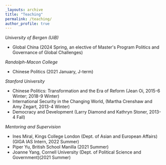 ```yaml
---
_layouts: archive
title: "Teaching"
permalink: /teaching/
author_profile: true
---
```

*University of Bergen (UiB)*
- Global China (2024 Spring, an elective of Master's Program Politics and Governance of Global Challenges)
  
*Randolph-Macon College*
- Chinese Politics (2021 January, J-term)

*Stanford University*
- Chinese Politics: Transformation and the Era of Reform (Jean Oi, 2015-6 Winter; 2018-9 Winter)
- International Security in the Changing World, (Martha Crenshaw and Amy Zegart, 2013-4 Winter)
- Democracy and Development (Larry Diamond and Kathryn Stoner, 2013-4 Fall)

*Mentoring and Supervision*

- Ines Miral, Kings College London (Dept. of Asian and European Affairs) (GIGA IAS Intern, 2022 Summer)
- Piper Yu, British School Manilla (2021 Summer)
- Joanne Yang, Cornell University (Dept. of Political Science and Government)(2021 Summer)
